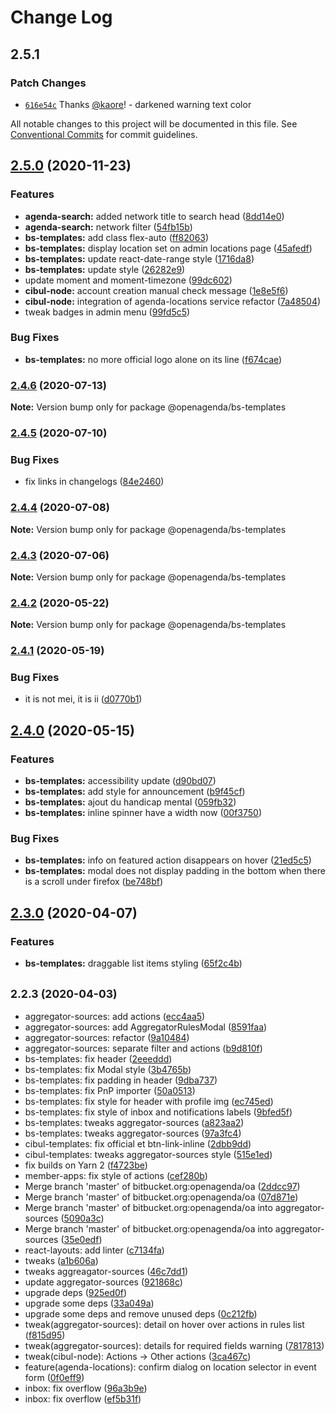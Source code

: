 # Change Log

## 2.5.1

### Patch Changes

- [`616e54c`](https://github.com/OpenAgenda/oa/commit/616e54c1159c8585ee0dfbaac7557ee55c22bbba) Thanks [@kaore](https://github.com/kaore)! - darkened warning text color

All notable changes to this project will be documented in this file.
See [Conventional Commits](https://conventionalcommits.org) for commit guidelines.

## [2.5.0](https://github.com/OpenAgenda/oa/compare/@openagenda/bs-templates@2.4.6...@openagenda/bs-templates@2.5.0) (2020-11-23)

### Features

- **agenda-search:** added network title to search head ([8dd14e0](https://github.com/OpenAgenda/oa/commit/8dd14e0a2a699737d510d019c48e38893561ef23))
- **agenda-search:** network filter ([54fb15b](https://github.com/OpenAgenda/oa/commit/54fb15b2aa41a7d88e237fd30b8ae2eb9fd8614a))
- **bs-templates:** add class flex-auto ([ff82063](https://github.com/OpenAgenda/oa/commit/ff82063b50e2c309130a437490ff4ed9c4e3b7dd))
- **bs-templates:** display location set on admin locations page ([45afedf](https://github.com/OpenAgenda/oa/commit/45afedfd6e7f81224a53c927455721321c3bb896))
- **bs-templates:** update react-date-range style ([1716da8](https://github.com/OpenAgenda/oa/commit/1716da8d4898a27c9e2e501e059bf3aa23b98219))
- **bs-templates:** update style ([26282e9](https://github.com/OpenAgenda/oa/commit/26282e99e55237b1322c502be294c04ec3b749f1))
- update moment and moment-timezone ([99dc602](https://github.com/OpenAgenda/oa/commit/99dc602a8f374a3a2d40c2c7d47908b602dfd878))
- **cibul-node:** account creation manual check message ([1e8e5f6](https://github.com/OpenAgenda/oa/commit/1e8e5f631981c8ad2ab49270610225483e85479d))
- **cibul-node:** integration of agenda-locations service refactor ([7a48504](https://github.com/OpenAgenda/oa/commit/7a4850472fa20ef13c51040ee0c383824ecb24d7))
- tweak badges in admin menu ([99fd5c5](https://github.com/OpenAgenda/oa/commit/99fd5c5e93396832ecbcbe4435220e3f323cffed))

### Bug Fixes

- **bs-templates:** no more official logo alone on its line ([f674cae](https://github.com/OpenAgenda/oa/commit/f674cae1062f6655f63439a9089c69191905900c))

### [2.4.6](https://github.com/OpenAgenda/oa/compare/@openagenda/bs-templates@2.4.5...@openagenda/bs-templates@2.4.6) (2020-07-13)

**Note:** Version bump only for package @openagenda/bs-templates

### [2.4.5](https://github.com/OpenAgenda/oa/compare/@openagenda/bs-templates@2.4.4...@openagenda/bs-templates@2.4.5) (2020-07-10)

### Bug Fixes

- fix links in changelogs ([84e2460](https://github.com/OpenAgenda/oa/commit/84e24609981f4ee3bb9e34ef52109d74abe97a62))

### [2.4.4](https://github.com/OpenAgenda/oa/compare/@openagenda/bs-templates@2.4.3...@openagenda/bs-templates@2.4.4) (2020-07-08)

**Note:** Version bump only for package @openagenda/bs-templates

### [2.4.3](https://github.com/OpenAgenda/oa/compare/@openagenda/bs-templates@2.4.2...@openagenda/bs-templates@2.4.3) (2020-07-06)

**Note:** Version bump only for package @openagenda/bs-templates

### [2.4.2](https://github.com/OpenAgenda/oa/compare/@openagenda/bs-templates@2.4.1...@openagenda/bs-templates@2.4.2) (2020-05-22)

**Note:** Version bump only for package @openagenda/bs-templates

### [2.4.1](https://github.com/OpenAgenda/oa/compare/@openagenda/bs-templates@2.4.0...@openagenda/bs-templates@2.4.1) (2020-05-19)

### Bug Fixes

- it is not mei, it is ii ([d0770b1](https://github.com/OpenAgenda/oa/commit/d0770b1fe6488d4050360b9db2c698c85b02eb85))

## [2.4.0](https://github.com/OpenAgenda/oa/compare/@openagenda/bs-templates@2.3.0...@openagenda/bs-templates@2.4.0) (2020-05-15)

### Features

- **bs-templates:** accessibility update ([d90bd07](https://github.com/OpenAgenda/oa/commit/d90bd0783c3c9c4062ba904b808234ce92298e1c))
- **bs-templates:** add style for announcement ([b9f45cf](https://github.com/OpenAgenda/oa/commit/b9f45cf9c4166695d35e33711fc3b36da32a2f3d))
- **bs-templates:** ajout du handicap mental ([059fb32](https://github.com/OpenAgenda/oa/commit/059fb3207ef26797543263be4d5b065e5a580e4f))
- **bs-templates:** inline spinner have a width now ([00f3750](https://github.com/OpenAgenda/oa/commit/00f37503e0c1c02fc1af80127e1aa9cf0f73cab1))

### Bug Fixes

- **bs-templates:** info on featured action disappears on hover ([21ed5c5](https://github.com/OpenAgenda/oa/commit/21ed5c51f7f2bd82c44a6ede308e3a1c66f14c43))
- **bs-templates:** modal does not display padding in the bottom when there is a scroll under firefox ([be748bf](https://github.com/OpenAgenda/oa/commit/be748bf998b3c73786efb279a45aff2d6d58cd9e))

## [2.3.0](https://github.com/OpenAgenda/oa/compare/@openagenda/bs-templates@2.2.3...@openagenda/bs-templates@2.3.0) (2020-04-07)

### Features

- **bs-templates:** draggable list items styling ([65f2c4b](https://github.com/OpenAgenda/oa/commit/65f2c4b041d8f3a53a757793d852d205b1c4ad26))

## <small>2.2.3 (2020-04-03)</small>

- aggregator-sources: add actions ([ecc4aa5](https://github.com/OpenAgenda/oa/commit/ecc4aa5))
- aggregator-sources: add AggregatorRulesModal ([8591faa](https://github.com/OpenAgenda/oa/commit/8591faa))
- aggregator-sources: refactor ([9a10484](https://github.com/OpenAgenda/oa/commit/9a10484))
- aggregator-sources: separate filter and actions ([b9d810f](https://github.com/OpenAgenda/oa/commit/b9d810f))
- bs-templates: fix header ([2eeeddd](https://github.com/OpenAgenda/oa/commit/2eeeddd))
- bs-templates: fix Modal style ([3b4765b](https://github.com/OpenAgenda/oa/commit/3b4765b))
- bs-templates: fix padding in header ([9dba737](https://github.com/OpenAgenda/oa/commit/9dba737))
- bs-templates: fix PnP importer ([50a0513](https://github.com/OpenAgenda/oa/commit/50a0513))
- bs-templates: fix style for header with profile img ([ec745ed](https://github.com/OpenAgenda/oa/commit/ec745ed))
- bs-templates: fix style of inbox and notifications labels ([9bfed5f](https://github.com/OpenAgenda/oa/commit/9bfed5f))
- bs-templates: tweaks aggregator-sources ([a823aa2](https://github.com/OpenAgenda/oa/commit/a823aa2))
- bs-templates: tweaks aggregator-sources ([97a3fc4](https://github.com/OpenAgenda/oa/commit/97a3fc4))
- cibul-templates: fix official et btn-link-inline ([2dbb9dd](https://github.com/OpenAgenda/oa/commit/2dbb9dd))
- cibul-templates: tweaks aggregator-sources style ([515e1ed](https://github.com/OpenAgenda/oa/commit/515e1ed))
- fix builds on Yarn 2 ([f4723be](https://github.com/OpenAgenda/oa/commit/f4723be))
- member-apps: fix style of actions ([cef280b](https://github.com/OpenAgenda/oa/commit/cef280b))
- Merge branch 'master' of bitbucket.org:openagenda/oa ([2ddcc97](https://github.com/OpenAgenda/oa/commit/2ddcc97))
- Merge branch 'master' of bitbucket.org:openagenda/oa ([07d871e](https://github.com/OpenAgenda/oa/commit/07d871e))
- Merge branch 'master' of bitbucket.org:openagenda/oa into aggregator-sources ([5090a3c](https://github.com/OpenAgenda/oa/commit/5090a3c))
- Merge branch 'master' of bitbucket.org:openagenda/oa into aggregator-sources ([35e0edf](https://github.com/OpenAgenda/oa/commit/35e0edf))
- react-layouts: add linter ([c7134fa](https://github.com/OpenAgenda/oa/commit/c7134fa))
- tweaks ([a1b606a](https://github.com/OpenAgenda/oa/commit/a1b606a))
- tweaks aggreagator-sources ([46c7dd1](https://github.com/OpenAgenda/oa/commit/46c7dd1))
- update aggregator-sources ([921868c](https://github.com/OpenAgenda/oa/commit/921868c))
- upgrade deps ([925ed0f](https://github.com/OpenAgenda/oa/commit/925ed0f))
- upgrade some deps ([33a049a](https://github.com/OpenAgenda/oa/commit/33a049a))
- upgrade some deps and remove unused deps ([0c212fb](https://github.com/OpenAgenda/oa/commit/0c212fb))
- tweak(aggregator-sources): detail on hover over actions in rules list ([f815d95](https://github.com/OpenAgenda/oa/commit/f815d95))
- tweak(aggregator-sources): details for required fields warning ([7817813](https://github.com/OpenAgenda/oa/commit/7817813))
- tweak(cibul-node): Actions -> Other actions ([3ca467c](https://github.com/OpenAgenda/oa/commit/3ca467c))
- feature(agenda-locations): confirm dialog on location selector in event form ([0f0eff9](https://github.com/OpenAgenda/oa/commit/0f0eff9))
- inbox: fix overflow ([96a3b9e](https://github.com/OpenAgenda/oa/commit/96a3b9e))
- inbox: fix overflow ([ef5b31f](https://github.com/OpenAgenda/oa/commit/ef5b31f))

